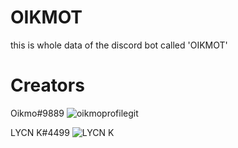 # OIKMOT
this is whole data of the discord bot called 'OIKMOT' 

# Creators

Oikmo#9889
![oikmoprofilegit](https://user-images.githubusercontent.com/78755068/139386849-cd2aab28-2960-448d-85ee-f9e7d7342aa2.png)

LYCN K#4499
![LYCN K](https://user-images.githubusercontent.com/78755068/139388337-9f69ddcf-a3ea-48c2-ae56-0e63776bbfdb.png)

